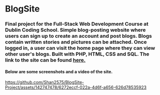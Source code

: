 # BlogSite

### Final project for the Full-Stack Web Development Course at Dublin Coding School. Simple blog-posting website where users can sign up to create an account and post blogs. Blogs contain written stories and pictures can be attached. Once logged in, a user can visit the home page where they can view other user's blogs. Built with PHP, HTML, CSS and SQL. The link to the site can be found <a target="_blank" href="http://blogsiteproject.infinityfreeapp.com/">here.</a>

#### Below are some screenshots and a video of the site.





https://github.com/Shan2575/BlogSite-Project/assets/142747478/6272eccf-022a-4d6f-a656-626d78535923

